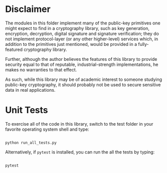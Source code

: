 # Disclaimer
The modules in this folder implement many of the public-key primitives one might expect to find in a cryptography library, such as key generation, encryption, decryption, digital signature and signature verification; they do not implement protocol-layer (or any other higher-level) services which, in addition to the primitives just mentioned, would be provided in a fully-featured cryptography library.

Further, although the author believes the features of this library to provide security equal to that of reputable, industrial-strength implementations, he makes no warranties to that effect.

As such, while this library may be of academic interest to someone studying public-key cryptography, it should probably not be used to secure sensitive data in real applications.

# Unit Tests
To exercise all of the code in this library, switch to the test folder in your favorite operating system shell and type:
<p>
<code>
python run_all_tests.py
</code>
<p>
Alternatively, if <code>pytest</code> is installed, you can run the all the tests by typing:
<p>
<code>
pytest
</code>
</p>